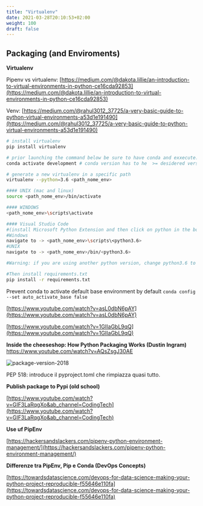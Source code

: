```yaml
---
title: "Virtualenv"
date: 2021-03-28T20:10:53+02:00
weight: 100
draft: false
---
```


<!-- Hotjar Tracking Code for https://pythonbiellagroup.it -->
<script>
    (function(h,o,t,j,a,r){
        h.hj=h.hj||function(){(h.hj.q=h.hj.q||[]).push(arguments)};
        h._hjSettings={hjid:2847436,hjsv:6};
        a=o.getElementsByTagName('head')[0];
        r=o.createElement('script');r.async=1;
        r.src=t+h._hjSettings.hjid+j+h._hjSettings.hjsv;
        a.appendChild(r);
    })(window,document,'https://static.hotjar.com/c/hotjar-','.js?sv=');
</script>

## Packaging (and Enviroments)

**Virtualenv**

Pipenv vs virtualenv: [https://medium.com/@dakota.lillie/an-introduction-to-virtual-environments-in-python-ce16cda92853](https://medium.com/@dakota.lillie/an-introduction-to-virtual-environments-in-python-ce16cda92853)

Venv: [https://medium.com/@rahul3012_37725/a-very-basic-guide-to-python-virtual-environments-a53d1e191490](https://medium.com/@rahul3012_37725/a-very-basic-guide-to-python-virtual-environments-a53d1e191490)

```bash
# install virtualenv
pip install virtualenv

# prior launching the command below be sure to have conda and exxecute:
conda activate development # conda version has to he  >= desidered version

# generate a new virtualenv in a specific path
virtualenv --python=3.6 <path_nome_env>

#### UNIX (mac and linux)
source <path_nome_env>/bin/activate

#### WINDOWS
<path_nome_env>\scripts\activate

#### Visual Studio Code 
#(install Microsoft Python Extension and then click on python in the bottom tab)
#Windows
navigate to -> <path_nome_env>\scripts\<python3.6>
#UNIX
navigate to -> <path_nome_env>/bin/<python3.6>

#Warning: if you are using another python version, change python3.6 to your current version

#Then install requirements.txt
pip install -r requirements.txt
```

Prevent conda to activate default base environment by default `conda config --set auto_activate_base false`

[https://www.youtube.com/watch?v=asL0dbN6pAY](https://www.youtube.com/watch?v=asL0dbN6pAY)

[https://www.youtube.com/watch?v=1GIIaGbL9qQ](https://www.youtube.com/watch?v=1GIIaGbL9qQ)

**Inside the cheeseshop: How Python Packaging Works (Dustin Ingram)** https://www.youtube.com/watch?v=AQsZsgJ30AE

![package-version-2018](../images/package-version-2018.png)

PEP 518: introduce il pyproject.toml che rimpiazza quasi tutto.

**Publish package to Pypi (old school)**

[https://www.youtube.com/watch?v=GIF3LaRqgXo&ab_channel=CodingTech](https://www.youtube.com/watch?v=GIF3LaRqgXo&ab_channel=CodingTech)

**Use uf PipEnv**

[https://hackersandslackers.com/pipenv-python-environment-management/](https://hackersandslackers.com/pipenv-python-environment-management/)

**Differenze tra PipEnv, Pip e Conda (DevOps Concepts)**

[https://towardsdatascience.com/devops-for-data-science-making-your-python-project-reproducible-f55646e110fa](https://towardsdatascience.com/devops-for-data-science-making-your-python-project-reproducible-f55646e110fa)